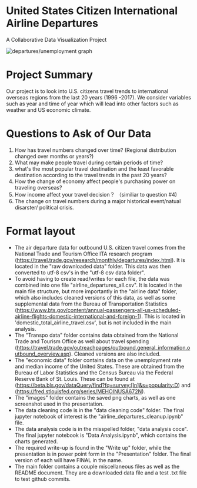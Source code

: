 # United States Citizen International Airline Departures
A Collaborative Data Visualization Project

![departures/unemployment graph](https://github.com/ejhagee/U.S-International-Airline-Departures/blob/master/images/departures_and_unemployment.png)

# Project Summary
Our project is to look into U.S. citizens travel trends to international overseas regions from the last 20 years (1996 -2017). We consider variables such as year and time of year which will lead into other factors such as weather and US economic climate.

# Questions to Ask of Our Data
1. How has travel numbers changed over time? (Regional distribution changed over months or years?)
2. What may make people travel during certain periods of time?
3. what's the most popular travel destination and the least favorable destination according to the travel trends in the past 20 years? 
4. How the change of economy affect people's purchasing power on traveling overseas?
5. How income affect your travel decision？ （similiar to question #4) 
6. The change on travel numbers during a major historical event/natual disarster/ political crisis. 

# Format layout
 - The air departure data for outbound U.S. citizen travel comes from the National Trade and Tourism Office ITA research program (https://travel.trade.gov/research/monthly/departures/index.html).  It is located in the "raw downloaded data" folder.  This data was then converted to utf-8 csv's in the "utf-8 csv data folder".
 - To avoid having to create read/writes for each file, the data was combined into one file "airline_departures_all.csv".  It is located in the main file structure, but more importantly in the "airline data" folder, which also includes cleaned versions of this data, as well as some supplemental data from the Bureau of Transportation Statistics (https://www.bts.gov/content/annual-passengers-all-us-scheduled-airline-flights-domestic-international-and-foreign-1).  This is located in 'domestic_total_airline_travel.csv', but is not included in the main analysis.
 - The "Transpo data" folder contains data obtained from the National Trade and Tourism Office as well about travel spending (https://travel.trade.gov/outreachpages/outbound.general_information.outbound_overview.asp).  Cleaned versions are also included.
 - The "economic data" folder contains data on the unemployment rate and median income of the United States.  These are obtained from the Bureau of Labor Statistics and the Census Bureau via the Federal Reserve Bank of St. Louis.  These can be found at (https://beta.bls.gov/dataQuery/find?fq=survey:[ln]&s=popularity:D) and (https://fred.stlouisfed.org/series/MEHOINUSA672N).
 - The "images" folder contains the saved png charts, as well as one screenshot used in the presentation.
 - The data cleaning code is in the "data cleaning code" folder.  The final jupyter notebook of interest is the "airline_departures_cleanup.ipynb" file.
 - The data analysis code is in the misspelled folder, "data analysis coce".  The final jupyter notebook is "Data Analysis.ipynb", which contains the charts generated.
 - The required write-up is found in the "Write up" folder, while the presentation is in power point form in the "Presentation" folder.  The final version of each will have FINAL in the name.
 - The main folder contains a couple miscellaneous files as well as the README document.  They are a downloaded data file and a test .txt file to test github commits.

